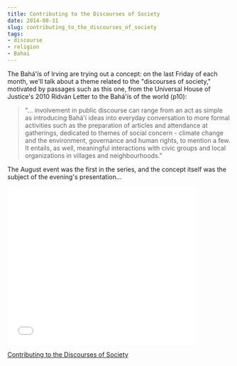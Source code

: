 ```yaml
---
title: Contributing to the Discourses of Society
date: 2014-08-31
slug: contributing_to_the_discourses_of_society
tags:
- discourse
- religion
- Bahai
---
```


The Bah&aacute;'&iacute;s of Irving are trying out a concept: on the last Friday
of each month, we'll talk about a theme related to the "discourses of society,"
motivated by passages such as this one, from the Universal House of Justice's
2010 Ridv&aacute;n Letter to the Bah&aacute;'&iacute;­s of the world (p10):

> "... involvement in public discourse can range from an act as simple as
> introducing Bah&aacute;'&iacute; ideas into everyday conversation to more
> formal activities such as the preparation of articles and attendance at
> gatherings, dedicated to themes of social concern - climate change and the
> environment, governance and human rights, to mention a few. It entails, as
> well, meaningful interactions with civic groups and local organizations in
> villages and neighbourhoods."

The August event was the first in the series, and the concept itself was the
subject of the evening's presentation...

<!-- truncate -->

<iframe src="//www.slideshare.net/slideshow/embed_code/38525963" width="425" height="355" frameborder="0" marginwidth="0" marginheight="0" scrolling="no" allowfullscreen> </iframe>

[Contributing to the Discourses of Society](https:////www.slideshare.net/StephenFuqua/constructive-social-discourse)

